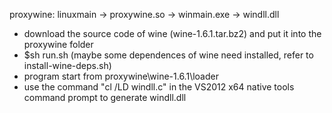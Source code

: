 proxywine: linuxmain -> proxywine.so -> winmain.exe -> windll.dll

* download the source code of wine (wine-1.6.1.tar.bz2) and put it into the proxywine folder
* $sh run.sh (maybe some dependences of wine need installed, refer to install-wine-deps.sh)
* program start from proxywine\wine-1.6.1\loader
* use the command "cl /LD windll.c" in the VS2012 x64 native tools command prompt to generate windll.dll